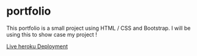 # portfolio

This portfolio is a small project using HTML / CSS and Bootstrap. I will be using this to show case my project !

[Live heroku Deployment](https://portfolio-aishwarya.herokuapp.com/)

